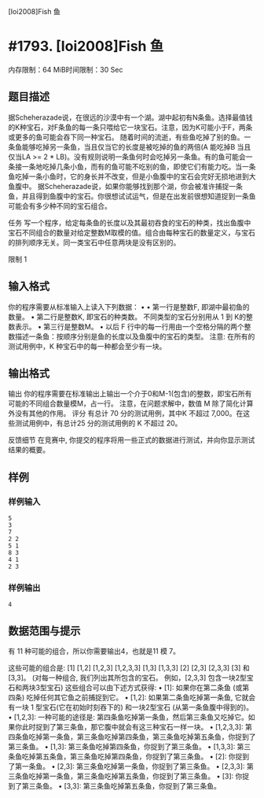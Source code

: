 [Ioi2008]Fish 鱼

# #1793. [Ioi2008]Fish 鱼

内存限制：64 MiB时间限制：30 Sec

## 题目描述

据Scheherazade说，在很远的沙漠中有一个湖。湖中起初有N条鱼。选择最值钱的K种宝石，对F条鱼的每一条只喂给它一块宝石。注意，因为K可能小于F，两条或更多的鱼可能会吞下同一种宝石。
随着时间的流逝，有些鱼吃掉了别的鱼。一条鱼能够吃掉另一条鱼，当且仅当它的长度是被吃掉的鱼的两倍(A 能吃掉B 当且仅当LA >= 2 * LB)。没有规则说明一条鱼何时会吃掉另一条鱼。有的鱼可能会一条接一条地吃掉几条小鱼，而有的鱼可能不吃别的鱼，即使它们有能力吃。当一条鱼吃掉一条小鱼时，它的身长并不改变，但是小鱼腹中的宝石会完好无损地进到大鱼腹中。
据Scheherazade说，如果你能够找到那个湖，你会被准许捕捉一条鱼，并且得到鱼腹中的宝石。你很想试试运气，但是在出发前很想知道捉到一条鱼可能会有多少种不同的宝石组合。

任务
写一个程序，给定每条鱼的长度以及其最初吞食的宝石的种类，找出鱼腹中宝石不同组合的数量对给定整数M取模的值。组合由每种宝石的数量定义，与宝石的排列顺序无关。同一类宝石中任意两块是没有区别的。

限制
1 

## 输入格式

你的程序需要从标准输入上读入下列数据：
&#8226;	
&#8226;	第一行是整数F, 即湖中最初鱼的数量。
&#8226;	第二行是整数K, 即宝石的种类数。
不同类型的宝石分别用从 1 到 K的整数表示。
&#8226;	第三行是整数M。
&#8226;	以后 F 行中的每一行用由一个空格分隔的两个整数描述一条鱼：按顺序分别是鱼的长度以及鱼腹中的宝石的类型。
注意: 在所有的测试用例中，K 种宝石中的每一种都会至少有一块。
 

## 输出格式

输出
你的程序需要在标准输出上输出一个介于0和M-1(包含)的整数，即宝石所有可能的不同组合数量模M，占一行。
注意，在问题求解中，数值 M 除了简化计算外没有其他的作用。
评分
有总计 70 分的测试用例，其中K 不超过 7,000。在这些测试用例中，有总计25 分的测试用例的 K 不超过 20。

反馈细节
在竞赛中, 你提交的程序将用一些正式的数据进行测试，并向你显示测试结果的概要。

## 样例

### 样例输入

    
    
    5
    3
    7
    2 2
    5 1
    8 3
    4 1
    2 3	
    
    
    

### 样例输出

    
    4
    
    
    
    

## 数据范围与提示

有 11 种可能的组合，所以你需要输出4，也就是11 模 7。

这些可能的组合是: [1] [1,2] [1,2,3] [1,2,3,3] [1,3] [1,3,3] [2] [2,3] [2,3,3] [3] 和 [3,3]。 
(对每一种组合, 我们列出其所包含的宝石。 例如，[2,3,3] 包含一块2型宝石和两块3型宝石)
这些组合可以由下述方式获得:
&#8226;	[1]: 如果你在第二条鱼 (或第四条) 吃掉任何其它鱼之前捕捉到它。 
&#8226;	[1,2]: 如果第二条鱼吃掉第一条鱼, 它就会有一块 1 型宝石(它在初始时刻吞下的) 和一块2型宝石 (从第一条鱼腹中得到的)。
&#8226;	[1,2,3]: 一种可能的途径是: 第四条鱼吃掉第一条鱼，然后第三条鱼又吃掉它。如果你此时捉到了第三条鱼，那它腹中就会有这三种宝石一样一块。
&#8226;	[1,2,3,3]: 第四条鱼吃掉第一条鱼，第三条鱼吃掉第四条鱼，第三条鱼吃掉第五条鱼，你捉到了第三条鱼。
&#8226;	[1,3]: 第三条鱼吃掉第四条鱼，你捉到了第三条鱼。
&#8226;	[1,3,3]: 第三条鱼吃掉第五条鱼，第三条鱼吃掉第四条鱼，你捉到了第三条鱼。
&#8226;	[2]: 你捉到了第一条鱼。
&#8226;	[2,3]: 第三条鱼吃掉第一条鱼，你捉到了第三条鱼。
&#8226;	[2,3,3]: 第三条鱼吃掉第一条鱼，第三条鱼吃掉第五条鱼，你捉到了第三条鱼。
&#8226;	[3]: 你捉到了第三条鱼。
&#8226;	[3,3]: 第三条鱼吃掉第五条鱼，你捉到了第三条鱼。

